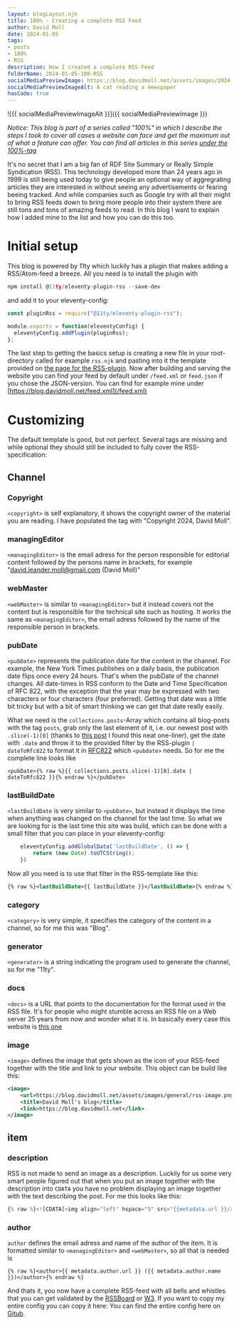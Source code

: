```yaml
---
layout: blogLayout.njk
title: 100% - Creating a complete RSS Feed
author: David Moll
date: 2024-01-05
tags: 
- posts
- 100%
- RSS
description: How I created a complete RSS-Feed
folderName: 2024-01-05-100-RSS
socialMediaPreviewImage: https://blog.davidmoll.net/assets/images/2024-01-05-100-RSS/cover.png
socialMediaPreviewImageAlt: A cat reading a newspaper
hasCode: true
---
```


![{{ socialMediaPreviewImageAlt }}]({{ socialMediaPreviewImage }})


*Notice: This blog is part of a series called "100%" in which I describe the steps I took to cover all cases a website can face and get the maximum out of what a feature can offer. You can find all articles in this series [under the 100%-tag](/tags/100%25/)*

It's no secret that I am a big fan of RDF Site Summary or Really Simple Syndication (RSS). This technology developed more than 24 years ago in 1999 is still being used today to give people an optional way of aggregrating articles they are interested in without seeing any advertisements or fearing beeing tracked. And while companies such as Google try with all their might to bring RSS feeds down to bring more people into their system there are still tons and tons of amazing feeds to read. In this blog I want to explain how I added mine to the list and how you can do this too.

# Initial setup

This blog is powered by 11ty which luckily has a plugin that makes adding a RSS/Atom-feed a breeze. All you need is to install the plugin with
```js
npm install @11ty/eleventy-plugin-rss --save-dev
```
and add it to your eleventy-config:

```js
const pluginRss = require("@11ty/eleventy-plugin-rss");

module.exports = function(eleventyConfig) {
  eleventyConfig.addPlugin(pluginRss);
};
```

The last step to getting the basics setup is creating a new file in your root-directory called for example `rss.njk` and pasting into it the template provided on [the page for the RSS-plugin](https://www.11ty.dev/docs/plugins/rss/#sample-feed-templates). Now after building and serving the website you can find your feed by default under `/feed.xml` or `feed.json` if you chose the JSON-version. You can find for example mine under [https://blog.davidmoll.net/feed.xml](/feed.xml)

# Customizing

The default template is good, but not perfect. Several tags are missing and while optional they should still be included to fully cover the RSS-specification:

## Channel

### Copyright

`<copyright>` is self explanatory, it shows the copyright owner of the material you are reading. I have populated the tag with "Copyright 2024, David Moll".

### managingEditor

`<managingEditor>` is the email adress for the person responsible for editorial content followed by the persons name in brackets, for example "david.leander.moll@gmail.com (David Moll)"

### webMaster

`<webMaster>` is similar to `<managingEditor>` but it instead covers not the content but is responsible for the technical site such as hosting. It works the same as `<managingEditor>`, the email adress followed by the name of the responsible person in brackets.

### pubDate

`<pubDate>` represents the publication date for the content in the channel. For example, the New York Times publishes on a daily basis, the publication date flips once every 24 hours. That's when the pubDate of the channel changes. All date-times in RSS conform to the Date and Time Specification of RFC 822, with the exception that the year may be expressed with two characters or four characters (four preferred). Getting that date was a little bit tricky but with a bit of smart thinking we can get that date really easily. 

What we need is the `collections.posts`-Array which contains all blog-posts with the tag `posts`, grab only the last element of it, i.e. our newest post with `.slice(-1)[0]` (thanks to [this post](https://stackoverflow.com/questions/3216013/get-the-last-item-in-an-array) I found this neat one-liner), get the date with `.date` and throw it to the provided filter by the RSS-plugin `| dateToRfc822` to format it in [RFC822](https://www.w3.org/Protocols/rfc822/#z28) which `<pubdate>` needs. So for me the complete line looks like

```tsx
<pubDate>{% raw %}{{ collections.posts.slice(-1)[0].date | dateToRfc822 }}{% endraw %}</pubDate>
```

### lastBuildDate

`<lastBuildDate` is very similar to `<pubDate>`, but instead it displays the time when anything was changed on the channel for the last time. So what we are looking for is the last time this site was build, which can be done with a small filter that you can place in your eleventy-config:

```js
	eleventyConfig.addGlobalData('lastBuildDate', () => {
		return (new Date).toUTCString();
	})
```

Now all you need is to use that filter in the RSS-template like this:

```xml
{% raw %}<lastBuildDate>{{ lastBuildDate }}</lastBuildDate>{% endraw %}
```

### category

`<category>` is very simple, it specifies the category of the content in a channel, so for me this was "Blog".

### generator

`<generator>` is a string indicating the program used to generate the channel, so for me "11ty".

### docs

`<docs>` is a URL that points to the documentation for the format used in the RSS file. It's for people who might stumble across an RSS file on a Web server 25 years from now and wonder what it is. In basically every case this website is [this one](https://www.rssboard.org/rss-specification)

### image

`<image>` defines the image that gets shown as the icon of your RSS-feed together with the title and link to your website. This object can be build like this:

```xml
<image>
    <url>https://blog.davidmoll.net/assets/images/general/rss-image.png</url>
    <title>David Moll's blog</title>
    <link>https://blog.davidmoll.net</link>
</image>
```

## item

### description

RSS is not made to send an image as a description. Luckily for us some very smart people figured out that when you put an image together with the description into `CDATA` you have no problem displaying an image together with the text describing the post. For me this looks like this:

```js
{% raw %}<![CDATA[<img align="left" hspace="5" src="{{metadata.url }}/assets/images/{{post.data.folderName}}/cover.png"/>{{ post.data.description }}]]>{% endraw %}
```

### author

`author` defines the email adress and name of the author of the item. It is formatted similar to `<managingEditor>` and `<webMaster>`, so all that is needed is

```tsx
{% raw %}<author>{{ metadata.author.url }} ({{ metadata.author.name }})</author>{% endraw %}
```

And thats it, you now have a complete RSS-feed with all bells and whistles that you can get validated by the [RSSBoard](https://www.rssboard.org/rss-validator/check.cgi?url=https%3A%2F%2Fblog.davidmoll.net%2Ffeed.xml) or [W3](https://validator.w3.org/feed/check.cgi?url=https%3A%2F%2Fblog.davidmoll.net%2Ffeed.xml). If you want to copy my entire config you can copy it here:
You can find the entire config here on [Gitub](https://github.com/Akashic101/blog/blob/main/src/rss.njk).